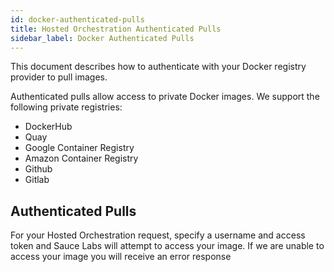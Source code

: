 ```yaml
---
id: docker-authenticated-pulls
title: Hosted Orchestration Authenticated Pulls
sidebar_label: Docker Authenticated Pulls
---
```


This document describes how to authenticate with your Docker registry provider to pull images.

Authenticated pulls allow access to private Docker images. We support the following private registries:

- DockerHub
- Quay
- Google Container Registry
- Amazon Container Registry
- Github
- Gitlab

## Authenticated Pulls

For your Hosted Orchestration request, specify a username and access token and Sauce Labs will attempt to access your image. If we are unable to access your image you will receive an error response 